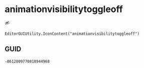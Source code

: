 # animationvisibilitytoggleoff
![](/img/animationvisibilitytoggleoff.png)

``` CSharp
EditorGUIUtility.IconContent("animationvisibilitytoggleoff")
```
## GUID
```
-8612809770818944968
```
